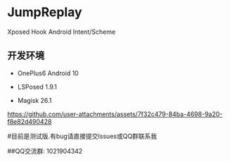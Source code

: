 # JumpReplay
Xposed Hook Android Intent/Scheme


## 开发环境
- OnePlus6 Android 10

- LSPosed 1.9.1

- Magisk 26.1

https://github.com/user-attachments/assets/7f32c479-84ba-4698-9a20-f8e82d490428


#目前是测试版.有bug请直接提交Issues或QQ群联系我

##QQ交流群: 1021904342

